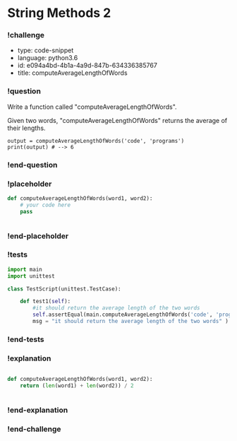 # String Methods 2

### !challenge

* type: code-snippet
* language: python3.6
* id: e094a4bd-4b1a-4a9d-847b-634336385767
* title: computeAverageLengthOfWords

### !question

Write a function called "computeAverageLengthOfWords".

Given two words, "computeAverageLengthOfWords" returns the average of their lengths.

```
output = computeAverageLengthOfWords('code', 'programs')
print(output) # --> 6
```

### !end-question

### !placeholder

```python
def computeAverageLengthOfWords(word1, word2):
    # your code here
    pass



```

### !end-placeholder

### !tests

```python
import main
import unittest

class TestScript(unittest.TestCase):

    def test1(self):
        #it should return the average length of the two words
        self.assertEqual(main.computeAverageLengthOfWords('code', 'programs'), 6,
        msg = "it should return the average length of the two words" )


```

### !end-tests

### !explanation
```python

def computeAverageLengthOfWords(word1, word2):
    return (len(word1) + len(word2)) / 2



```
### !end-explanation

### !end-challenge
